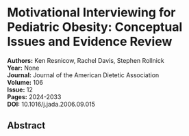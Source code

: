# Motivational Interviewing for Pediatric Obesity: Conceptual Issues and Evidence Review

**Authors:** Ken Resnicow, Rachel Davis, Stephen Rollnick  
**Year:** None  
**Journal:** Journal of the American Dietetic Association  
**Volume:** 106  
**Issue:** 12  
**Pages:** 2024-2033  
**DOI:** 10.1016/j.jada.2006.09.015  

## Abstract


